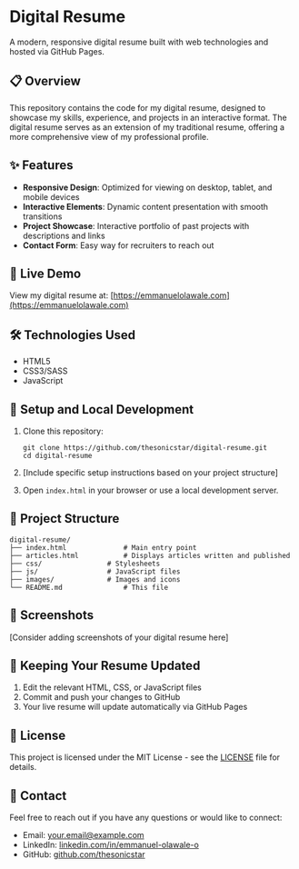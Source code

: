# Digital Resume

A modern, responsive digital resume built with web technologies and hosted via GitHub Pages.

## 📋 Overview

This repository contains the code for my digital resume, designed to showcase my skills, experience, and projects in an interactive format. The digital resume serves as an extension of my traditional resume, offering a more comprehensive view of my professional profile.

## ✨ Features

- **Responsive Design**: Optimized for viewing on desktop, tablet, and mobile devices
- **Interactive Elements**: Dynamic content presentation with smooth transitions
- **Project Showcase**: Interactive portfolio of past projects with descriptions and links
- **Contact Form**: Easy way for recruiters to reach out

## 🚀 Live Demo

View my digital resume at: [https://emmanuelolawale.com](https://emmanuelolawale.com)

## 🛠️ Technologies Used

- HTML5
- CSS3/SASS
- JavaScript


## 🔧 Setup and Local Development

1. Clone this repository:
   ```
   git clone https://github.com/thesonicstar/digital-resume.git
   cd digital-resume
   ```

2. [Include specific setup instructions based on your project structure]

3. Open `index.html` in your browser or use a local development server.

## 📁 Project Structure

```
digital-resume/
├── index.html              # Main entry point
├── articles.html           # Displays articles written and published
├── css/                # Stylesheets
├── js/                 # JavaScript files
├── images/             # Images and icons
└── README.md               # This file
```

## 📱 Screenshots

[Consider adding screenshots of your digital resume here]

## 🔄 Keeping Your Resume Updated

1. Edit the relevant HTML, CSS, or JavaScript files
2. Commit and push your changes to GitHub
3. Your live resume will update automatically via GitHub Pages

## 📄 License

This project is licensed under the MIT License - see the [LICENSE](LICENSE) file for details.

## 🤝 Contact

Feel free to reach out if you have any questions or would like to connect:

- Email: [your.email@example.com](mailto:e.olawale1@gmail.com)
- LinkedIn: [linkedin.com/in/emmanuel-olawale-o](https://linkedin.com/in/emmanuel-olawale-o)
- GitHub: [github.com/thesonicstar](https://github.com/thesonicstar)
